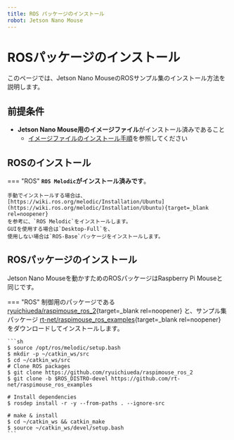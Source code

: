 ```yaml
---
title: ROS パッケージのインストール
robot: Jetson Nano Mouse
---
```


# ROSパッケージのインストール

このページでは、Jetson Nano MouseのROSサンプル集のインストール方法を説明します。

## 前提条件

- **Jetson Nano Mouse用のイメージファイル**がインストール済みであること
    - [イメージファイルのインストール手順](../driver/install.md)を参照してください

## ROSのインストール

=== "ROS"
    **`ROS Melodic`がインストール済みです**。

    
    手動でインストールする場合は、
    [https://wiki.ros.org/melodic/Installation/Ubuntu](https://wiki.ros.org/melodic/Installation/Ubuntu){target=_blank rel=noopener}
    を参考に、`ROS Melodic`をインストールします。
    GUIを使用する場合は`Desktop-Full`を、
    使用しない場合は`ROS-Base`パッケージをインストールします。

## ROSパッケージのインストール

Jetson Nano Mouseを動かすためのROSパッケージはRaspberry Pi Mouseと同じです。

=== "ROS"
    制御用のパッケージである
    [ryuichiueda/raspimouse_ros_2](https://github.com/ryuichiueda/raspimouse_ros_2){target=_blank rel=noopener}
    と、サンプル集パッケージ
    [rt-net/raspimouse_ros_examples](https://github.com/rt-net/raspimouse_ros_examples){target=_blank rel=noopener}
    をダウンロードしてインストールします。

    ```sh
    $ source /opt/ros/melodic/setup.bash
    $ mkdir -p ~/catkin_ws/src
    $ cd ~/catkin_ws/src
    # Clone ROS packages
    $ git clone https://github.com/ryuichiueda/raspimouse_ros_2
    $ git clone -b $ROS_DISTRO-devel https://github.com/rt-net/raspimouse_ros_examples 

    # Install dependencies
    $ rosdep install -r -y --from-paths . --ignore-src      

    # make & install
    $ cd ~/catkin_ws && catkin_make
    $ source ~/catkin_ws/devel/setup.bash
    ```
